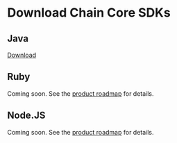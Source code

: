 # Download Chain Core SDKs

## Java

[Download](../java/chain-sdk-latest.jar)

## Ruby

Coming soon. See the [product roadmap](https://chain.com/roadmap) for details.

## Node.JS

Coming soon. See the [product roadmap](https://chain.com/roadmap) for details.
